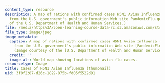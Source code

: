 ```yaml
---
content_type: resource
description: A map of nations with confirmed cases H5N1 Avian Influenza (May 19, 2006),
  from the U.S. government's public information Web site PandemicFlu.gov. (Image courtesy
  of the U.S. Department of Health and Human Services.)
file: /media/https%3A/open-learning-course-data-rc.s3.amazonaws.com/sts-014-principles-and-practice-of-science-communication-spring-2006/3f0f2287d26c1822875bfd05f5522d91_sts-014s06-th.jpg
file_type: image/jpeg
image_metadata:
  caption: A map of nations with confirmed cases H5N1 Avian Influenza (May 19, 2006),
    from the U.S. government's public information Web site [PandemicFlu.gov](http://www.pandemicflu.gov/).
    (Image courtesy of the [U.S. Department of Health and Human Services](http://www.hhs.gov/).)
  credit: ''
  image-alt: World map showing locations of avian flu cases.
resourcetype: Image
title: Cases of H5N1 Avian Influenza (thumbnail)
uid: 3f0f2287-d26c-1822-875b-fd05f5522d91
---
```

